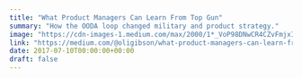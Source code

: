 ```yaml
---
title: "What Product Managers Can Learn From Top Gun"
summary: "How the OODA loop changed military and product strategy."
image: "https://cdn-images-1.medium.com/max/2000/1*_VoP98DNwCR4CZvFmjxIEg.jpeg"
link: "https://medium.com/@oligibson/what-product-managers-can-learn-from-top-gun-d2a95d593ca"
date: 2017-07-10T00:00:00+00:00
draft: false
---
```


